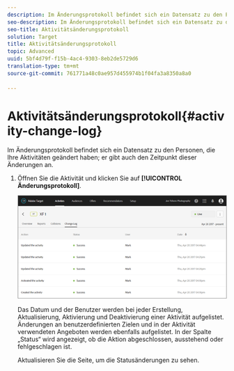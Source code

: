 ```yaml
---
description: Im Änderungsprotokoll befindet sich ein Datensatz zu den Personen, die Ihre Aktivitäten geändert haben; er gibt auch den Zeitpunkt dieser Änderungen an.
seo-description: Im Änderungsprotokoll befindet sich ein Datensatz zu den Personen, die Ihre Aktivitäten geändert haben; er gibt auch den Zeitpunkt dieser Änderungen an.
seo-title: Aktivitätsänderungsprotokoll
solution: Target
title: Aktivitätsänderungsprotokoll
topic: Advanced
uuid: 5bf4d79f-f15b-4ac4-9303-8eb2de5729d6
translation-type: tm+mt
source-git-commit: 761771a48c0ae957d455974b1f04fa3a8350a8a0

---
```



# Aktivitätsänderungsprotokoll{#activity-change-log}

Im Änderungsprotokoll befindet sich ein Datensatz zu den Personen, die Ihre Aktivitäten geändert haben; er gibt auch den Zeitpunkt dieser Änderungen an.

1. Öffnen Sie die Aktivität und klicken Sie auf **[!UICONTROL Änderungsprotokoll]**.

   ![](assets/change_log.png)

   Das Datum und der Benutzer werden bei jeder Erstellung, Aktualisierung, Aktivierung und Deaktivierung einer Aktivität aufgelistet. Änderungen an benutzerdefinierten Zielen und in der Aktivität verwendeten Angeboten werden ebenfalls aufgelistet. In der Spalte „Status“ wird angezeigt, ob die Aktion abgeschlossen, ausstehend oder fehlgeschlagen ist.

   Aktualisieren Sie die Seite, um die Statusänderungen zu sehen.
